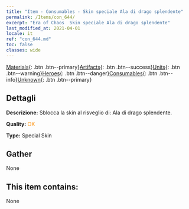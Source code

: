 ```yaml
---
title: "Item - Consumables - Skin speciale Ala di drago splendente"
permalink: /Items/con_644/
excerpt: "Era of Chaos  Skin speciale Ala di drago splendente"
last_modified_at: 2021-04-01
locale: it
ref: "con_644.md"
toc: false
classes: wide
---
```

 [Materials](/it/Items/){: .btn .btn--primary}[Artifacts](/it/Items/Artifacts/){: .btn .btn--success}[Units](/it/Items/Units/){: .btn .btn--warning}[Heroes](/it/Items/Heroes/){: .btn .btn--danger}[Consumables](/it/Items/Consumables/){: .btn .btn--info}[Unknown](/it/Items/Unknown/){: .btn .btn--primary}

## Dettagli
 **Descrizione:** Sblocca la skin al risveglio di: Ala di drago splendente.

 **Quality:** <span style="color: #FF8C00">OK</span>

 **Type:** Special Skin

## Gather

  None

## This item contains:

  None


